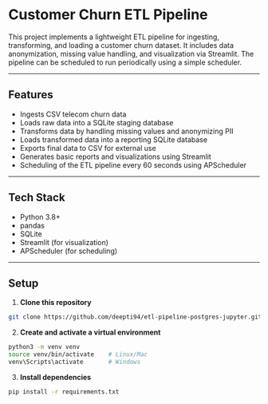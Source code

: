 # Customer Churn ETL Pipeline

This project implements a lightweight ETL pipeline for ingesting, transforming, and loading a customer churn dataset. It includes data anonymization, missing value handling, and visualization via Streamlit. The pipeline can be scheduled to run periodically using a simple scheduler.

---

## Features

- Ingests CSV telecom churn data  
- Loads raw data into a SQLite staging database  
- Transforms data by handling missing values and anonymizing PII  
- Loads transformed data into a reporting SQLite database  
- Exports final data to CSV for external use  
- Generates basic reports and visualizations using Streamlit  
- Scheduling of the ETL pipeline every 60 seconds using APScheduler  
 

---

## Tech Stack

- Python 3.8+  
- pandas  
- SQLite  
- Streamlit (for visualization)  
- APScheduler (for scheduling)  

---

## Setup

1. **Clone this repository**

```bash
git clone https://github.com/deepti94/etl-pipeline-postgres-jupyter.git
```

2. **Create and activate a virtual environment**

```bash
python3 -m venv venv
source venv/bin/activate    # Linux/Mac
venv\Scripts\activate       # Windows
```

3. **Install dependencies**

```bash
pip install -r requirements.txt
```

